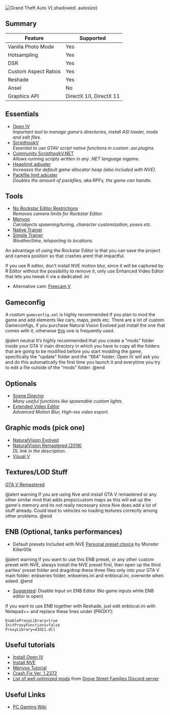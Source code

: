 ![Grand Theft Auto V](Images\gtav_header.png "Shot by SammirLlm"){.shadowed .autosize}
 
## Summary
 
Feature | Supported
--|--
Vanilla Photo Mode | Yes
Hotsampling | Yes
DSR | Yes
Custom Aspect Ratios | Yes
Reshade | Yes
Ansel | No
Graphics API | DirectX 10, DirectX 11

## Essentials

- [Open IV](https://openiv.com)  
*Important tool to manage game’s directories, install ASI loader, mods and edit files.*
- [ScripthookV](https://www.dev-c.com/gtav/scripthookv)  
*Essential to use GTAV script native functions in custom .asi plugins.*
- [Community ScripthookV.NET](https://www.gta5-mods.com/tools/scripthookv-net)  
*Allows running scripts written in any .NET language ingame.*
- [Heaplimit adjuster](https://www.gta5-mods.com/tools/heapadjuster)  
*Increases the default game allocator heap (also included with NVE).*
- [Packfile limit adjuster](https://www.gta5-mods.com/tools/packfile-limit-adjuster)  
*Doubles the amount of packfiles, aka RPFs, the game can handle.*
 

## Tools

- [No Rockstar Editor Restrictions](https://www.gta5-mods.com/scripts/no-rockstar-editor-restrictions)  
*Removes camera limits for Rockstar Editor.*
- [Menyoo](https://www.gta5-mods.com/scripts/menyoo-pc-sp)  
*Car/objects spawning/tuning, character customization, poses etc.*
- [Native Trainer](https://www.gta5-mods.com/scripts/enhanced-native-trainer-zemanez-and-others) 
- [Simple Trainer](https://www.gta5-mods.com/scripts/simple-trainer-for-gtav)  
*Weather/time, teleporting to locations.*

An advantage of using the Rockstar Editor is that you can save the project and camera position so that crashes arent that impactful.

If you use R editor, don't install NVE motion blur, since it will be captured by R Editor without the possibility to remove it, only use Enhanced Video Editor that lets you tweak it via a dedicated .ini

- Alternative cam: [Freecam V](https://www.gta5-mods.com/scripts/freecamv-net)

## Gameconfig

A custom `gameconfig.xml` is highly recommended if you plan to mod the game and add elements like cars, maps, peds etc. There are a lot of custom Gameconfigs, if you purchase Natural Vision Evolved just install the one that comes with it, otherwise [this](https://www.gta5-mods.com/misc/gta-5-gameconfig-300-cars) one is frequently used.

@alert neutral
It’s highly recommended that you create a “mods” folder inside your GTA V main directory in which you have to copy all the folders that are going to be modified before you start modding the game, specifically the “update” folder and the “X64” folder; Open IV will ask you and do this automatically the first time you launch it and everytime you try to edit a file outside of the “mods” folder. 
@end


## Optionals

- [Scene Director](https://www.gta5-mods.com/scripts/scene-director)  
*Many useful functions like spawnable custom lights.*
- [Extended Video Editor](https://www.gta5-mods.com/scripts/extended-video-export)  
*Advanced Motion Blur, High-res video export.*

## Graphic mods (pick one)

- [NaturalVision Evolved](https://www.razedmods.com/gta-v)
- [NaturalVision Remastered (2018)](https://www.youtube.com/watch?v=sctUtDoFLms)  
*DL link in the description.*
- [Visual V](https://www.gta5-mods.com/misc/visualv)

## Textures/LOD Stuff

[GTA V Remastered](https://gta5-mods.com/maps/grand-theft-auto-v-remastered-add-on)

@alert warning
If you are using Nve and install GTA V remastered or any other similar mod that adds props/custom maps as this will eat up the game's memory and its not really necessary since Nve does add a lot of stuff already. Could lead to vehicles no loading textures correctly among other problems.
@end


## ENB (Optional, tanks performances)

- Default presets Included with NVE
[Personal preset choice](https://www.mediafire.com/file/x0f18rkv6zj470n/MONSTER_KILLER00K%27s_ENB.rar/file) by Monster Killer00k

@alert warning
If you want to use this ENB preset, or any other custom preset with NVE, always Install the NVE preset first, then open up the third parties' preset folder and drag/drop these three files only into your GTA V main folder: enbseries folder, enbseries.ini and enblocal.ini, overwrite when asked.
@end

- [Suggested](https://nl.gta5-mods.com/scripts/disable-input-on-enb-editor): Disable Input on ENB Editor (No game inputs while ENB editor is open) 

If you want to use ENB together with Reshade, just edit enblocal.ini with Notepad++ and replace these lines under [PROXY]:

```
EnableProxyLibrary=true
InitProxyFunctions=false
ProxyLibrary=d3d11.dll
```


## Useful tutorials


- [Install Open IV](https://www.youtube.com/watch?v=OPN9YroBcTs)
- [Install NVE](https://www.youtube.com/watch?v=52mwjzOXzo0)
- [Menyoo Tutorial](https://www.youtube.com/watch?v=NvxBWuNXRvw)
- [Crash Fix Ver. 1.2372](https://www.youtube.com/watch?v=NZlF9FbPA6E)
- [List of well optimized mods](https://discord.com/channels/334343104284852224/629894339681583124/775146822988988416) from [Grove Street Families Discord server](https://discord.gg/muTdyKjK)




## Useful Links
 
* [PC Gaming Wiki](https://www.pcgamingwiki.com/wiki/Grand_Theft_Auto_V)
